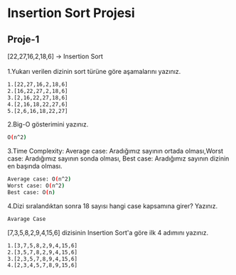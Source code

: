 # Insertion Sort Projesi
## Proje-1
[22,27,16,2,18,6] -> Insertion Sort <br/><br/>
1.Yukarı verilen dizinin sort türüne göre aşamalarını yazınız.<br/>
```sh
1.[22,27,16,2,18,6]
2.[16,22,27,2,18,6]
3.[2,16,22,27,18,6]
4.[2,16,18,22,27,6]
5.[2,6,16,18,22,27]
```
2.Big-O gösterimini yazınız.<br/>
```sh
O(n^2)
```
3.Time Complexity: Average case: Aradığımız sayının ortada olması,Worst case: Aradığımız sayının sonda olması, Best case: Aradığımız sayının dizinin en başında olması.
```sh
Average case: O(n^2)  
Worst case: O(n^2)  
Best case: O(n)
```
4.Dizi sıralandıktan sonra 18 sayısı hangi case kapsamına girer? Yazınız.
```sh
Avarage Case
```
[7,3,5,8,2,9,4,15,6] dizisinin Insertion Sort'a göre ilk 4 adımını yazınız.<br/>
```sh
1.[3,7,5,8,2,9,4,15,6]
2.[3,5,7,8,2,9,4,15,6]
3.[2,3,5,7,8,9,4,15,6]
4.[2,3,4,5,7,8,9,15,6]
```
